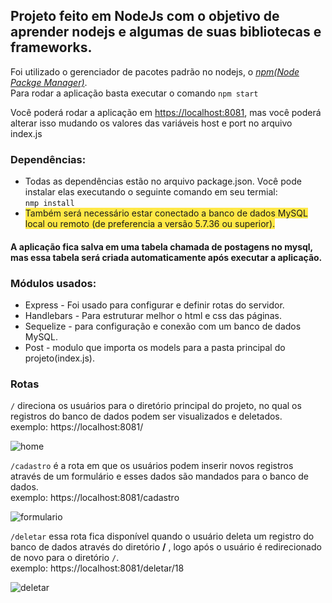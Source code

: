 ## Projeto feito em NodeJs com o objetivo de aprender nodejs e algumas de suas bibliotecas e frameworks.

Foi utilizado o gerenciador de pacotes padrão no nodejs, o [_npm(Node Packge Manager\)_](https://www.npmjs.com/).<br>
Para rodar a aplicação basta executar o comando ``` npm start ```

Você poderá rodar a aplicação em [https://localhost:8081](https://localhost:8081), mas você poderá alterar isso mudando os valores das variáveis host e port no arquivo index.js

### Dependências:
- Todas as dependências estão no arquivo package.json. Você pode instalar elas executando o seguinte comando em seu termial:<br>
``` nmp install ```
-  <span style='background-color:#ffe846;'>Também será necessário estar conectado a banco de dados MySQL local ou remoto (de preferencia a versão 5.7.36 ou superior).</span>

#### A aplicação fica salva em uma tabela chamada de postagens no mysql, mas essa tabela será criada automaticamente após executar a aplicação.


### Módulos usados:

- Express - Foi usado para configurar e definir rotas do servidor.
- Handlebars - Para estruturar melhor o html e css das páginas.
- Sequelize - para configuração e conexão com um banco de dados MySQL.
- Post - modulo que importa os models para a pasta principal do projeto(index.js).

### Rotas

```/``` direciona os usuários para o diretório principal do projeto, no qual os registros do banco de dados podem ser visualizados e deletados.<br>
exemplo: https://localhost:8081/
<br>

![home](https://user-images.githubusercontent.com/76793266/152583003-14695814-6a31-4d0b-88d0-0d2c4bfc51b7.png)

```/cadastro``` é a rota em que os usuários podem inserir novos registros através de um formulário e esses dados são mandados para o banco de dados.<br>
exemplo: https://localhost:8081/cadastro
<br>

![formulario](https://user-images.githubusercontent.com/76793266/152583103-66a2e519-c1d0-4e10-8ee9-61850bdad5d8.png)

```/deletar``` essa rota fica disponível quando o usuário deleta um registro do banco de dados através do diretório **/** , logo após o usuário é redirecionado de novo para o diretório ```/```.<br>
exemplo: https://localhost:8081/deletar/18
<br>

![deletar](https://user-images.githubusercontent.com/76793266/152583127-06945fa0-f321-4f1f-875d-14fc04a2444c.png)
